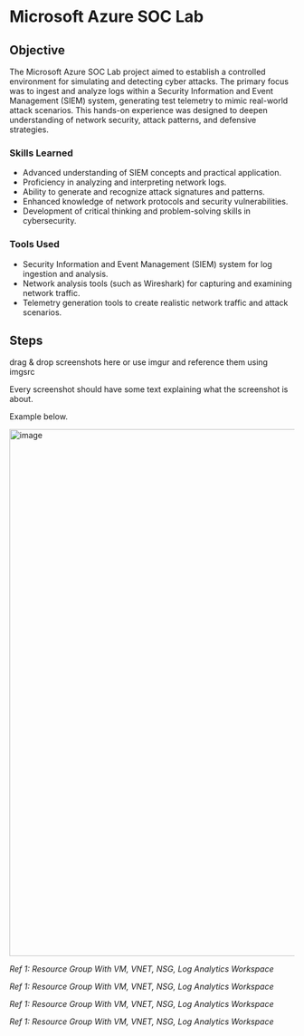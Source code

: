 # Microsoft Azure SOC Lab

## Objective

The Microsoft Azure SOC Lab project aimed to establish a controlled environment for simulating and detecting cyber attacks. The primary focus was to ingest and analyze logs within a Security Information and Event Management (SIEM) system, generating test telemetry to mimic real-world attack scenarios. This hands-on experience was designed to deepen understanding of network security, attack patterns, and defensive strategies.

### Skills Learned

- Advanced understanding of SIEM concepts and practical application.
- Proficiency in analyzing and interpreting network logs.
- Ability to generate and recognize attack signatures and patterns.
- Enhanced knowledge of network protocols and security vulnerabilities.
- Development of critical thinking and problem-solving skills in cybersecurity.

### Tools Used

- Security Information and Event Management (SIEM) system for log ingestion and analysis.
- Network analysis tools (such as Wireshark) for capturing and examining network traffic.
- Telemetry generation tools to create realistic network traffic and attack scenarios.

## Steps
drag & drop screenshots here or use imgur and reference them using imgsrc

Every screenshot should have some text explaining what the screenshot is about.

Example below.

<img width="931" alt="image" src="https://github.com/user-attachments/assets/3e50cf54-dfb4-4d7d-ac0d-a033392beccb" />

*Ref 1: Resource Group With VM, VNET, NSG, Log Analytics Workspace*


*Ref 1: Resource Group With VM, VNET, NSG, Log Analytics Workspace*


*Ref 1: Resource Group With VM, VNET, NSG, Log Analytics Workspace*


*Ref 1: Resource Group With VM, VNET, NSG, Log Analytics Workspace*

